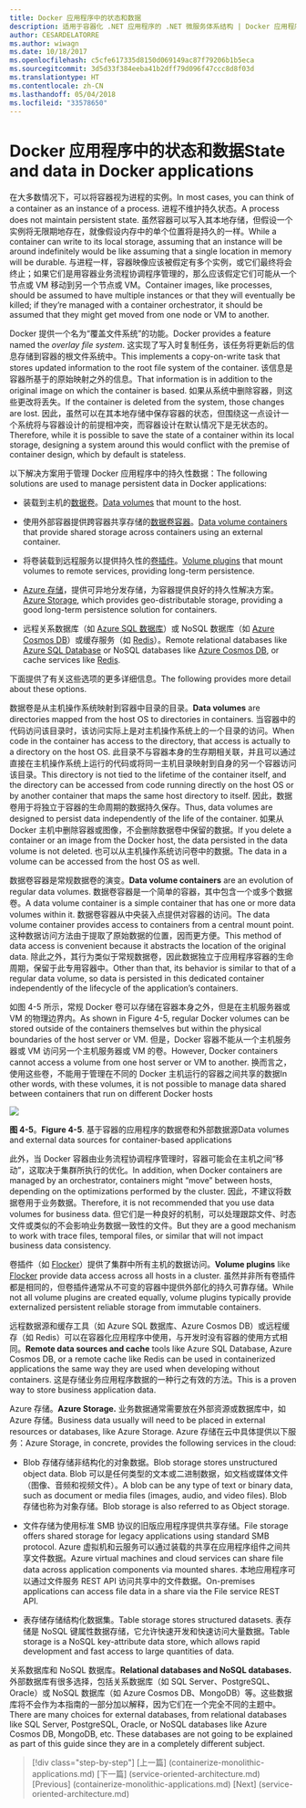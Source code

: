 ```yaml
---
title: Docker 应用程序中的状态和数据
description: 适用于容器化 .NET 应用程序的 .NET 微服务体系结构 | Docker 应用程序中的状态和数据
author: CESARDELATORRE
ms.author: wiwagn
ms.date: 10/18/2017
ms.openlocfilehash: c5cfe617335d8150d069149ac87f79206b1b5eca
ms.sourcegitcommit: 3d5d33f384eeba41b2dff79d096f47ccc8d8f03d
ms.translationtype: HT
ms.contentlocale: zh-CN
ms.lasthandoff: 05/04/2018
ms.locfileid: "33578650"
---
```

# <a name="state-and-data-in-docker-applications"></a><span data-ttu-id="d1009-103">Docker 应用程序中的状态和数据</span><span class="sxs-lookup"><span data-stu-id="d1009-103">State and data in Docker applications</span></span>

<span data-ttu-id="d1009-104">在大多数情况下，可以将容器视为进程的实例。</span><span class="sxs-lookup"><span data-stu-id="d1009-104">In most cases, you can think of a container as an instance of a process.</span></span> <span data-ttu-id="d1009-105">进程不维护持久状态。</span><span class="sxs-lookup"><span data-stu-id="d1009-105">A process does not maintain persistent state.</span></span> <span data-ttu-id="d1009-106">虽然容器可以写入其本地存储，但假设一个实例将无限期地存在，就像假设内存中的单个位置将是持久的一样。</span><span class="sxs-lookup"><span data-stu-id="d1009-106">While a container can write to its local storage, assuming that an instance will be around indefinitely would be like assuming that a single location in memory will be durable.</span></span> <span data-ttu-id="d1009-107">与进程一样，容器映像应该被假定有多个实例，或它们最终将会终止；如果它们是用容器业务流程协调程序管理的，那么应该假定它们可能从一个节点或 VM 移动到另一个节点或 VM。</span><span class="sxs-lookup"><span data-stu-id="d1009-107">Container images, like processes, should be assumed to have multiple instances or that they will eventually be killed; if they’re managed with a container orchestrator, it should be assumed that they might get moved from one node or VM to another.</span></span>

<span data-ttu-id="d1009-108">Docker 提供一个名为“覆盖文件系统”的功能。</span><span class="sxs-lookup"><span data-stu-id="d1009-108">Docker provides a feature named the *overlay file system*.</span></span> <span data-ttu-id="d1009-109">这实现了写入时复制任务，该任务将更新后的信息存储到容器的根文件系统中。</span><span class="sxs-lookup"><span data-stu-id="d1009-109">This implements a copy-on-write task that stores updated information to the root file system of the container.</span></span> <span data-ttu-id="d1009-110">该信息是容器所基于的原始映射之外的信息。</span><span class="sxs-lookup"><span data-stu-id="d1009-110">That information is in addition to the original image on which the container is based.</span></span> <span data-ttu-id="d1009-111">如果从系统中删除容器，则这些更改将丢失。</span><span class="sxs-lookup"><span data-stu-id="d1009-111">If the container is deleted from the system, those changes are lost.</span></span> <span data-ttu-id="d1009-112">因此，虽然可以在其本地存储中保存容器的状态，但围绕这一点设计一个系统将与容器设计的前提相冲突，而容器设计在默认情况下是无状态的。</span><span class="sxs-lookup"><span data-stu-id="d1009-112">Therefore, while it is possible to save the state of a container within its local storage, designing a system around this would conflict with the premise of container design, which by default is stateless.</span></span>

<span data-ttu-id="d1009-113">以下解决方案用于管理 Docker 应用程序中的持久性数据：</span><span class="sxs-lookup"><span data-stu-id="d1009-113">The following solutions are used to manage persistent data in Docker applications:</span></span>

-   <span data-ttu-id="d1009-114">装载到主机的[数据卷](https://docs.docker.com/engine/tutorials/dockervolumes/)。</span><span class="sxs-lookup"><span data-stu-id="d1009-114">[Data volumes](https://docs.docker.com/engine/tutorials/dockervolumes/) that mount to the host.</span></span>

-   <span data-ttu-id="d1009-115">使用外部容器提供跨容器共享存储的[数据卷容器](https://docs.docker.com/engine/tutorials/dockervolumes/#creating-and-mounting-a-data-volume-container)。</span><span class="sxs-lookup"><span data-stu-id="d1009-115">[Data volume containers](https://docs.docker.com/engine/tutorials/dockervolumes/#creating-and-mounting-a-data-volume-container) that provide shared storage across containers using an external container.</span></span>

-   <span data-ttu-id="d1009-116">将卷装载到远程服务以提供持久性的[卷插件](https://docs.docker.com/engine/tutorials/dockervolumes/)。</span><span class="sxs-lookup"><span data-stu-id="d1009-116">[Volume plugins](https://docs.docker.com/engine/tutorials/dockervolumes/) that mount volumes to remote services, providing long-term persistence.</span></span>

-   <span data-ttu-id="d1009-117">[Azure 存储](https://docs.microsoft.com/azure/storage/)，提供可异地分发存储，为容器提供良好的持久性解决方案。</span><span class="sxs-lookup"><span data-stu-id="d1009-117">[Azure Storage](https://docs.microsoft.com/azure/storage/), which provides geo-distributable storage, providing a good long-term persistence solution for containers.</span></span>

-   <span data-ttu-id="d1009-118">远程关系数据库（如 [Azure SQL 数据库](https://azure.microsoft.com/services/sql-database/)）或 NoSQL 数据库（如 [Azure Cosmos DB](https://docs.microsoft.com/azure/cosmos-db/introduction)）或缓存服务（如 [Redis](https://redis.io/)）。</span><span class="sxs-lookup"><span data-stu-id="d1009-118">Remote relational databases like [Azure SQL Database](https://azure.microsoft.com/services/sql-database/) or NoSQL databases like [Azure Cosmos DB](https://docs.microsoft.com/azure/cosmos-db/introduction), or cache services like [Redis](https://redis.io/).</span></span>

<span data-ttu-id="d1009-119">下面提供了有关这些选项的更多详细信息。</span><span class="sxs-lookup"><span data-stu-id="d1009-119">The following provides more detail about these options.</span></span>

<span data-ttu-id="d1009-120">数据卷是从主机操作系统映射到容器中目录的目录。</span><span class="sxs-lookup"><span data-stu-id="d1009-120">**Data volumes** are directories mapped from the host OS to directories in containers.</span></span> <span data-ttu-id="d1009-121">当容器中的代码访问该目录时，该访问实际上是对主机操作系统上的一个目录的访问。</span><span class="sxs-lookup"><span data-stu-id="d1009-121">When code in the container has access to the directory, that access is actually to a directory on the host OS.</span></span> <span data-ttu-id="d1009-122">此目录不与容器本身的生存期相关联，并且可以通过直接在主机操作系统上运行的代码或将同一主机目录映射到自身的另一个容器访问该目录。</span><span class="sxs-lookup"><span data-stu-id="d1009-122">This directory is not tied to the lifetime of the container itself, and the directory can be accessed from code running directly on the host OS or by another container that maps the same host directory to itself.</span></span> <span data-ttu-id="d1009-123">因此，数据卷用于将独立于容器的生命周期的数据持久保存。</span><span class="sxs-lookup"><span data-stu-id="d1009-123">Thus, data volumes are designed to persist data independently of the life of the container.</span></span> <span data-ttu-id="d1009-124">如果从 Docker 主机中删除容器或图像，不会删除数据卷中保留的数据。</span><span class="sxs-lookup"><span data-stu-id="d1009-124">If you delete a container or an image from the Docker host, the data persisted in the data volume is not deleted.</span></span> <span data-ttu-id="d1009-125">也可以从主机操作系统访问卷中的数据。</span><span class="sxs-lookup"><span data-stu-id="d1009-125">The data in a volume can be accessed from the host OS as well.</span></span>

<span data-ttu-id="d1009-126">数据卷容器是常规数据卷的演变。</span><span class="sxs-lookup"><span data-stu-id="d1009-126">**Data volume containers** are an evolution of regular data volumes.</span></span> <span data-ttu-id="d1009-127">数据卷容器是一个简单的容器，其中包含一个或多个数据卷。</span><span class="sxs-lookup"><span data-stu-id="d1009-127">A data volume container is a simple container that has one or more data volumes within it.</span></span> <span data-ttu-id="d1009-128">数据卷容器从中央装入点提供对容器的访问。</span><span class="sxs-lookup"><span data-stu-id="d1009-128">The data volume container provides access to containers from a central mount point.</span></span> <span data-ttu-id="d1009-129">这种数据访问方法由于提取了原始数据的位置，因而更方便。</span><span class="sxs-lookup"><span data-stu-id="d1009-129">This method of data access is convenient because it abstracts the location of the original data.</span></span> <span data-ttu-id="d1009-130">除此之外，其行为类似于常规数据卷，因此数据独立于应用程序容器的生命周期，保留于此专用容器中。</span><span class="sxs-lookup"><span data-stu-id="d1009-130">Other than that, its behavior is similar to that of a regular data volume, so data is persisted in this dedicated container independently of the lifecycle of the application’s containers.</span></span>

<span data-ttu-id="d1009-131">如图 4-5 所示，常规 Docker 卷可以存储在容器本身之外，但是在主机服务器或 VM 的物理边界内。</span><span class="sxs-lookup"><span data-stu-id="d1009-131">As shown in Figure 4-5, regular Docker volumes can be stored outside of the containers themselves but within the physical boundaries of the host server or VM.</span></span> <span data-ttu-id="d1009-132">但是，Docker 容器不能从一个主机服务器或 VM 访问另一个主机服务器或 VM 的卷。</span><span class="sxs-lookup"><span data-stu-id="d1009-132">However, Docker containers cannot access a volume from one host server or VM to another.</span></span> <span data-ttu-id="d1009-133">换而言之，使用这些卷，不能用于管理在不同的 Docker 主机运行的容器之间共享的数据</span><span class="sxs-lookup"><span data-stu-id="d1009-133">In other words, with these volumes, it is not possible to manage data shared between containers that run on different Docker hosts</span></span>

![](./media/image5.png)

<span data-ttu-id="d1009-134">**图 4-5**。</span><span class="sxs-lookup"><span data-stu-id="d1009-134">**Figure 4-5**.</span></span> <span data-ttu-id="d1009-135">基于容器的应用程序的数据卷和外部数据源</span><span class="sxs-lookup"><span data-stu-id="d1009-135">Data volumes and external data sources for container-based applications</span></span>

<span data-ttu-id="d1009-136">此外，当 Docker 容器由业务流程协调程序管理时，容器可能会在主机之间“移动”，这取决于集群所执行的优化。</span><span class="sxs-lookup"><span data-stu-id="d1009-136">In addition, when Docker containers are managed by an orchestrator, containers might “move” between hosts, depending on the optimizations performed by the cluster.</span></span> <span data-ttu-id="d1009-137">因此，不建议将数据卷用于业务数据。</span><span class="sxs-lookup"><span data-stu-id="d1009-137">Therefore, it is not recommended that you use data volumes for business data.</span></span> <span data-ttu-id="d1009-138">但它们是一种良好的机制，可以处理跟踪文件、时态文件或类似的不会影响业务数据一致性的文件。</span><span class="sxs-lookup"><span data-stu-id="d1009-138">But they are a good mechanism to work with trace files, temporal files, or similar that will not impact business data consistency.</span></span>

<span data-ttu-id="d1009-139">卷插件（如 [Flocker](https://clusterhq.com/flocker/)）提供了集群中所有主机的数据访问。</span><span class="sxs-lookup"><span data-stu-id="d1009-139">**Volume plugins** like [Flocker](https://clusterhq.com/flocker/) provide data access across all hosts in a cluster.</span></span> <span data-ttu-id="d1009-140">虽然并非所有卷插件都是相同的，但卷插件通常从不可变的容器中提供外部化的持久可靠存储。</span><span class="sxs-lookup"><span data-stu-id="d1009-140">While not all volume plugins are created equally, volume plugins typically provide externalized persistent reliable storage from immutable containers.</span></span>

<span data-ttu-id="d1009-141">远程数据源和缓存工具（如 Azure SQL 数据库、Azure Cosmos DB）或远程缓存（如 Redis）可以在容器化应用程序中使用，与开发时没有容器的使用方式相同。</span><span class="sxs-lookup"><span data-stu-id="d1009-141">**Remote data sources and cache** tools like Azure SQL Database, Azure Cosmos DB, or a remote cache like Redis can be used in containerized applications the same way they are used when developing without containers.</span></span> <span data-ttu-id="d1009-142">这是存储业务应用程序数据的一种行之有效的方法。</span><span class="sxs-lookup"><span data-stu-id="d1009-142">This is a proven way to store business application data.</span></span>

<span data-ttu-id="d1009-143">Azure 存储。</span><span class="sxs-lookup"><span data-stu-id="d1009-143">**Azure Storage.**</span></span> <span data-ttu-id="d1009-144">业务数据通常需要放在外部资源或数据库中，如 Azure 存储。</span><span class="sxs-lookup"><span data-stu-id="d1009-144">Business data usually will need to be placed in external resources or databases, like Azure Storage.</span></span> <span data-ttu-id="d1009-145">Azure 存储在云中具体提供以下服务：</span><span class="sxs-lookup"><span data-stu-id="d1009-145">Azure Storage, in concrete, provides the following services in the cloud:</span></span>

-   <span data-ttu-id="d1009-146">Blob 存储存储非结构化的对象数据。</span><span class="sxs-lookup"><span data-stu-id="d1009-146">Blob storage stores unstructured object data.</span></span> <span data-ttu-id="d1009-147">Blob 可以是任何类型的文本或二进制数据，如文档或媒体文件（图像、音频和视频文件）。</span><span class="sxs-lookup"><span data-stu-id="d1009-147">A blob can be any type of text or binary data, such as document or media files (images, audio, and video files).</span></span> <span data-ttu-id="d1009-148">Blob 存储也称为对象存储。</span><span class="sxs-lookup"><span data-stu-id="d1009-148">Blob storage is also referred to as Object storage.</span></span>

-   <span data-ttu-id="d1009-149">文件存储为使用标准 SMB 协议的旧版应用程序提供共享存储。</span><span class="sxs-lookup"><span data-stu-id="d1009-149">File storage offers shared storage for legacy applications using standard SMB protocol.</span></span> <span data-ttu-id="d1009-150">Azure 虚拟机和云服务可以通过装载的共享在应用程序组件之间共享文件数据。</span><span class="sxs-lookup"><span data-stu-id="d1009-150">Azure virtual machines and cloud services can share file data across application components via mounted shares.</span></span> <span data-ttu-id="d1009-151">本地应用程序可以通过文件服务 REST API 访问共享中的文件数据。</span><span class="sxs-lookup"><span data-stu-id="d1009-151">On-premises applications can access file data in a share via the File service REST API.</span></span>

-   <span data-ttu-id="d1009-152">表存储存储结构化数据集。</span><span class="sxs-lookup"><span data-stu-id="d1009-152">Table storage stores structured datasets.</span></span> <span data-ttu-id="d1009-153">表存储是 NoSQL 键属性数据存储，它允许快速开发和快速访问大量数据。</span><span class="sxs-lookup"><span data-stu-id="d1009-153">Table storage is a NoSQL key-attribute data store, which allows rapid development and fast access to large quantities of data.</span></span>

<span data-ttu-id="d1009-154">关系数据库和 NoSQL 数据库。</span><span class="sxs-lookup"><span data-stu-id="d1009-154">**Relational databases and NoSQL databases.**</span></span> <span data-ttu-id="d1009-155">外部数据库有很多选择，包括关系数据库（如 SQL Server、PostgreSQL、Oracle）或 NoSQL 数据库（如 Azure Cosmos DB、MongoDB）等。这些数据库将不会作为本指南的一部分加以解释，因为它们在一个完全不同的主题中。</span><span class="sxs-lookup"><span data-stu-id="d1009-155">There are many choices for external databases, from relational databases like SQL Server, PostgreSQL, Oracle, or NoSQL databases like Azure Cosmos DB, MongoDB, etc. These databases are not going to be explained as part of this guide since they are in a completely different subject.</span></span>


>[!div class="step-by-step"]
<span data-ttu-id="d1009-156">[上一篇] (containerize-monolithic-applications.md) [下一篇] (service-oriented-architecture.md)</span><span class="sxs-lookup"><span data-stu-id="d1009-156">[Previous] (containerize-monolithic-applications.md) [Next] (service-oriented-architecture.md)</span></span>
